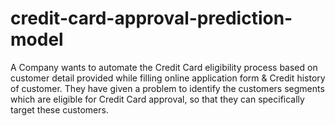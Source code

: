 # credit-card-approval-prediction-model
 A Company wants to automate the Credit Card eligibility process based on customer detail provided while filling online application form &amp; Credit history of customer. They have given a problem to identify the customers segments which are eligible for Credit Card approval, so that they can specifically target these customers.
